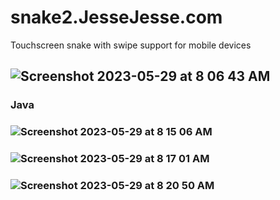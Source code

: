 # snake2.JesseJesse.com
Touchscreen snake with swipe support for mobile devices
## ![Screenshot 2023-05-29 at 8 06 43 AM](https://github.com/sudo-self/snake2.JesseJesse.com/assets/119916323/0eea43cb-c16f-4daf-8706-934aa5e1e8ea)
### Java
### ![Screenshot 2023-05-29 at 8 15 06 AM](https://github.com/sudo-self/snake2.JesseJesse.com/assets/119916323/f3a95e70-fe69-42e2-ada6-6fcab8f5f1f8)
### ![Screenshot 2023-05-29 at 8 17 01 AM](https://github.com/sudo-self/snake2.JesseJesse.com/assets/119916323/4ffc6ca2-c7f6-4add-abe7-0af5fd0f4b85)
### ![Screenshot 2023-05-29 at 8 20 50 AM](https://github.com/sudo-self/snake2.JesseJesse.com/assets/119916323/6592585e-e63b-431b-bb06-c529bbb2bafc)
